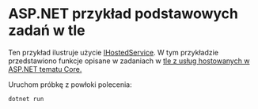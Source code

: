 # <a name="aspnet-core-background-tasks-sample"></a>ASP.NET przykład podstawowych zadań w tle

Ten przykład ilustruje użycie [IHostedService](https://docs.microsoft.com/dotnet/api/microsoft.extensions.hosting.ihostedservice). W tym przykładzie przedstawiono funkcje opisane w zadaniach w [tle z usług hostowanych w ASP.NET tematu Core.](https://docs.microsoft.com/aspnet/core/fundamentals/host/hosted-services)

Uruchom próbkę z powłoki polecenia:

```
dotnet run
```
